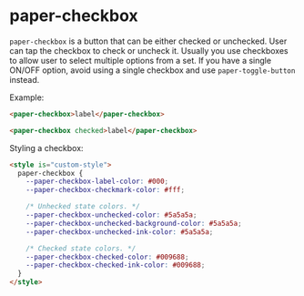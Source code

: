 # paper-checkbox

`paper-checkbox` is a button that can be either checked or unchecked.  User
can tap the checkbox to check or uncheck it.  Usually you use checkboxes
to allow user to select multiple options from a set.  If you have a single
ON/OFF option, avoid using a single checkbox and use `paper-toggle-button`
instead.

Example:

```html
<paper-checkbox>label</paper-checkbox>

<paper-checkbox checked>label</paper-checkbox>
```

Styling a checkbox:

```html
<style is="custom-style">
  paper-checkbox {
    --paper-checkbox-label-color: #000;
    --paper-checkbox-checkmark-color: #fff;

    /* Unhecked state colors. */
    --paper-checkbox-unchecked-color: #5a5a5a;
    --paper-checkbox-unchecked-background-color: #5a5a5a;
    --paper-checkbox-unchecked-ink-color: #5a5a5a;

    /* Checked state colors. */
    --paper-checkbox-checked-color: #009688;
    --paper-checkbox-checked-ink-color: #009688;
  }
</style>
```
